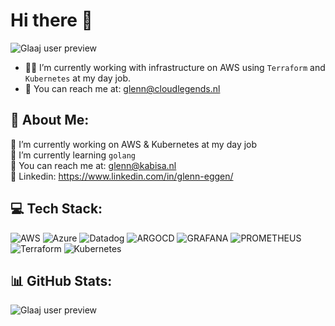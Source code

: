 # Hi there 👋
![Glaaj user preview](https://github-readme-stats.vercel.app/api?username=Glaaj&show_icons=true&theme=dracula)

- 👨‍💻 I’m currently working with infrastructure on AWS using `Terraform` and `Kubernetes` at my day job.
- 📧 You can reach me at: glenn@cloudlegends.nl

## 💫 About Me:
🔭 I’m currently working on AWS & Kubernetes at my day job<br>🌱 I’m currently learning `golang`<br>📧 You can reach me at: glenn@kabisa.nl<br>🔵 Linkedin: https://www.linkedin.com/in/glenn-eggen/

## 💻 Tech Stack:
 ![AWS](https://img.shields.io/badge/AWS-%23FF9900.svg?style=for-the-badge&logo=amazon-aws&logoColor=white) ![Azure](https://img.shields.io/badge/azure-%230072C6.svg?style=for-the-badge&logo=microsoftazure&logoColor=white) ![Datadog](https://img.shields.io/badge/datadog-%23632CA6.svg?style=for-the-badge&logo=datadog&logoColor=white) ![ARGOCD](https://img.shields.io/badge/argo-EF7B4D.svg?style=for-the-badge&logo=argo&logoColor=white&color=%23EF7B4D) ![GRAFANA](https://img.shields.io/badge/grafana-F46800.svg?style=for-the-badge&logo=grafana&logoColor=white&color=%23F46800) ![PROMETHEUS](https://img.shields.io/badge/prometheus-E6522C.svg?style=for-the-badge&logo=prometheus&logoColor=white&color=%23E6522C) ![Terraform](https://img.shields.io/badge/terraform-%235835CC.svg?style=for-the-badge&logo=terraform&logoColor=white) ![Kubernetes](https://img.shields.io/badge/kubernetes-%23326ce5.svg?style=for-the-badge&logo=kubernetes&logoColor=white)

## 📊 GitHub Stats:
![Glaaj user preview](https://github-readme-stats.vercel.app/api?username=Glaaj&show_icons=true&bg_color=303446&text_color=c6d0f5&icon_color=ca9ee6&title_color=81c8be)
